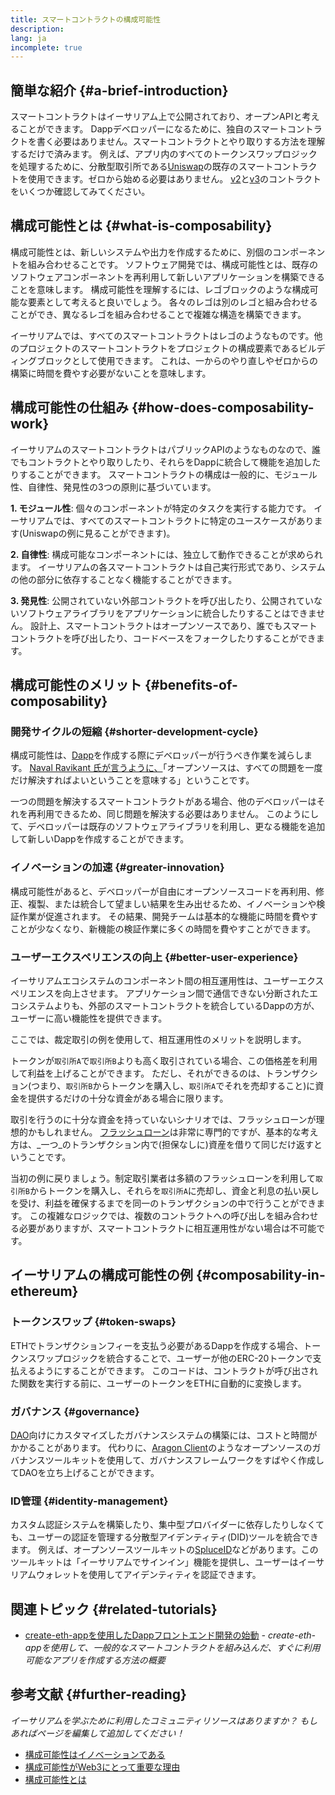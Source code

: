 ```yaml
---
title: スマートコントラクトの構成可能性
description:
lang: ja
incomplete: true
---
```


## 簡単な紹介 {#a-brief-introduction}

スマートコントラクトはイーサリアム上で公開されており、オープンAPIと考えることができます。 Dappデベロッパーになるために、独自のスマートコントラクトを書く必要はありません。スマートコントラクトとやり取りする方法を理解するだけで済みます。 例えば、アプリ内のすべてのトークンスワップロジックを処理するために、分散型取引所である[Uniswap](https://uniswap.exchange/swap)の既存のスマートコントラクトを使用できます。ゼロから始める必要はありません。 [v2](https://github.com/Uniswap/uniswap-v2-core/tree/master/contracts)と[v3](https://github.com/Uniswap/uniswap-v3-core/tree/main/contracts)のコントラクトをいくつか確認してみてください。

## 構成可能性とは {#what-is-composability}

構成可能性とは、新しいシステムや出力を作成するために、別個のコンポーネントを組み合わせることです。 ソフトウェア開発では、構成可能性とは、既存のソフトウェアコンポーネントを再利用して新しいアプリケーションを構築できることを意味します。 構成可能性を理解するには、レゴブロックのような構成可能な要素として考えると良いでしょう。 各々のレゴは別のレゴと組み合わせることができ、異なるレゴを組み合わせることで複雑な構造を構築できます。

イーサリアムでは、すべてのスマートコントラクトはレゴのようなものです。他のプロジェクトのスマートコントラクトをプロジェクトの構成要素であるビルディングブロックとして使用できます。 これは、一からのやり直しやゼロからの構築に時間を費やす必要がないことを意味します。

## 構成可能性の仕組み {#how-does-composability-work}

イーサリアムのスマートコントラクトはパブリックAPIのようなものなので、誰でもコントラクトとやり取りしたり、それらをDappに統合して機能を追加したりすることができます。 スマートコントラクトの構成は一般的に、モジュール性、自律性、発見性の3つの原則に基づいています。

**1. モジュール性**: 個々のコンポーネントが特定のタスクを実行する能力です。 イーサリアムでは、すべてのスマートコントラクトに特定のユースケースがあります(Uniswapの例に見ることができます)。

**2. 自律性**: 構成可能なコンポーネントには、独立して動作できることが求められます。 イーサリアムの各スマートコントラクトは自己実行形式であり、システムの他の部分に依存することなく機能することができます。

**3. 発見性**: 公開されていない外部コントラクトを呼び出したり、公開されていないソフトウェアライブラリをアプリケーションに統合したりすることはできません。 設計上、スマートコントラクトはオープンソースであり、誰でもスマートコントラクトを呼び出したり、コードベースをフォークしたりすることができます。

## 構成可能性のメリット {#benefits-of-composability}

### 開発サイクルの短縮 {#shorter-development-cycle}

構成可能性は、[Dapp](/apps/#what-are-dapps)を作成する際にデベロッパーが行うべき作業を減らします。 [Naval Ravikant 氏が言うように、](https://twitter.com/naval/status/1444366754650656770)「オープンソースは、すべての問題を一度だけ解決すればよいということを意味する」ということです。

一つの問題を解決するスマートコントラクトがある場合、他のデベロッパーはそれを再利用できるため、同じ問題を解決する必要はありません。 このようにして、デベロッパーは既存のソフトウェアライブラリを利用し、更なる機能を追加して新しいDappを作成することができます。

### イノベーションの加速 {#greater-innovation}

構成可能性があると、デベロッパーが自由にオープンソースコードを再利用、修正、複製、または統合して望ましい結果を生み出せるため、イノベーションや検証作業が促進されます。 その結果、開発チームは基本的な機能に時間を費やすことが少なくなり、新機能の検証作業に多くの時間を費やすことができます。

### ユーザーエクスペリエンスの向上 {#better-user-experience}

イーサリアムエコシステムのコンポーネント間の相互運用性は、ユーザーエクスペリエンスを向上させます。 アプリケーション間で通信できない分断されたエコシステムよりも、外部のスマートコントラクトを統合しているDappの方が、ユーザーに高い機能性を提供できます。

ここでは、裁定取引の例を使用して、相互運用性のメリットを説明します。

トークンが`取引所A`で`取引所B`よりも高く取引されている場合、この価格差を利用して利益を上げることができます。 ただし、それができるのは、トランザクション(つまり、`取引所B`からトークンを購入し、`取引所A`でそれを売却すること)に資金を提供するだけの十分な資金がある場合に限ります。

取引を行うのに十分な資金を持っていないシナリオでは、フラッシュローンが理想的かもしれません。 [フラッシュローン](/defi/#flash-loans)は非常に専門的ですが、基本的な考え方は、_一つ_のトランザクション内で(担保なしに)資産を借りて同じだけ返すということです。

当初の例に戻りましょう。制定取引業者は多額のフラッシュローンを利用して`取引所B`からトークンを購入し、それらを`取引所A`に売却し、資金と利息の払い戻しを受け、利益を確保するまでを同一のトランザクションの中で行うことができます。 この複雑なロジックでは、複数のコントラクトへの呼び出しを組み合わせる必要がありますが、スマートコントラクトに相互運用性がない場合は不可能です。

## イーサリアムの構成可能性の例 {#composability-in-ethereum}

### トークンスワップ {#token-swaps}

ETHでトランザクションフィーを支払う必要があるDappを作成する場合、トークンスワップロジックを統合することで、ユーザーが他のERC-20トークンで支払えるようにすることができます。 このコードは、コントラクトが呼び出された関数を実行する前に、ユーザーのトークンをETHに自動的に変換します。

### ガバナンス {#governance}

[DAO](/dao/)向けにカスタマイズしたガバナンスシステムの構築には、コストと時間がかかることがあります。 代わりに、[Aragon Client](https://client.aragon.org/)のようなオープンソースのガバナンスツールキットを使用して、ガバナンスフレームワークをすばやく作成してDAOを立ち上げることができます。

### ID管理 {#identity-management}

カスタム認証システムを構築したり、集中型プロバイダーに依存したりしなくても、ユーザーの認証を管理する分散型アイデンティティ(DID)ツールを統合できます。 例えば、オープンソースツールキットの[SpluceID](https://www.spruceid.com/)などがあります。このツールキットは「イーサリアムでサインイン」機能を提供し、ユーザーはイーサリアムウォレットを使用してアイデンティティを認証できます。

## 関連トピック {#related-tutorials}

- [create-eth-appを使用したDappフロントエンド開発の始動](/developers/tutorials/kickstart-your-dapp-frontend-development-with-create-eth-app/) _- create-eth-appを使用して、一般的なスマートコントラクトを組み込んだ、すぐに利用可能なアプリを作成する方法の概要_

## 参考文献 {#further-reading}

_イーサリアムを学ぶために利用したコミュニティリソースはありますか？ もしあればページを編集して追加してください！_

- [構成可能性はイノベーションである](https://future.a16z.com/how-composability-unlocks-crypto-and-everything-else/)
- [構成可能性がWeb3にとって重要な理由](https://hackernoon.com/why-composability-matters-for-web3)
- [構成可能性とは](https://blog.aragon.org/what-is-composability/#:~:text=Aragon,connect%20to%20every%20other%20piece.)
